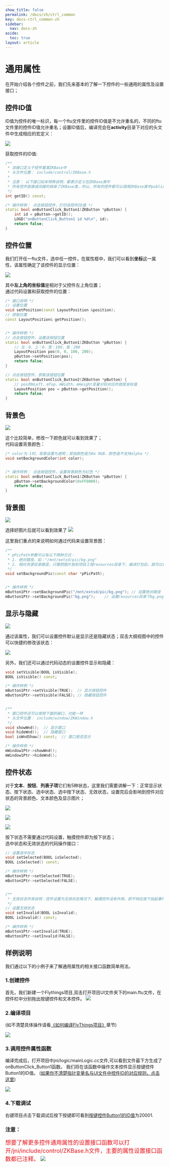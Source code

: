 ```yaml
---
show_title: false
permalink: /docs/zh/ctrl_common
key: docs-ctrl_common-zh
sidebar:
  nav: docs-zh
aside:
  toc: true
layout: article
---
```

# 通用属性
在开始介绍各个控件之前，我们先来基本的了解一下控件的一些通用的属性及设置接口；

## <span id = "widgetID">控件ID值</span>
ID值为控件的唯一标识，每一个ftu文件里的控件ID值是不允许重名的，不同的ftu文件里的控件ID值允许重名；设置ID值后，编译完会在**activity**目录下对应的头文件中生成相应的宏定义：

![](images/ctrl_id_def.png)

获取控件的ID值:
```c++
/**
 * 该接口定义于控件基类ZKBase中
 * 头文件位置： include/control/ZKBase.h
 *
 * 注意： 以下接口如未特殊说明，都表示定义在ZKBase类中
 * 所有控件直接或间接的继承了ZKBase类，所以，所有的控件都可以调用ZKBase类中public接口
 */
int getID() const;

/* 操作样例： 点击按钮控件，打印该控件ID值 */
static bool onButtonClick_Button1(ZKButton *pButton) {
    int id = pButton->getID();
    LOGD("onButtonClick_Button1 id %d\n", id);
    return false;
}
```

## 控件位置
我们打开任一ftu文件，选中任一控件，在属性框中，我们可以看到**坐标**这一属性，该属性确定了该控件的显示位置：

![](images/ctrl_position.png)

其中**左上角的坐标值**是相对于父控件左上角位置；<br/>
通过代码设置和获取控件的位置：
```c++
/* 接口说明 */
// 设置位置
void setPosition(const LayoutPosition &position);
// 获取位置
const LayoutPosition& getPosition();


/* 操作样例 */
// 点击按钮控件，设置该按钮位置
static bool onButtonClick_Button1(ZKButton *pButton) {
    // 左：0，上：0，宽：100，高：200
    LayoutPosition pos(0, 0, 100, 200);
    pButton->setPosition(pos);
    return false;
}

// 点击按钮控件，获取该按钮位置
static bool onButtonClick_Button2(ZKButton *pButton) {
    // pos的mLeft、mTop、mWidth、mHeight变量分别对应的就是坐标值
    LayoutPosition pos = pButton->getPosition();
    return false;
}
```

## 背景色

![](images/ctrl_bgcolor.png)

这个比较简单，修改一下颜色就可以看到效果了；<br/>
代码设置背景颜色：
```c++
/* color为-1时，背景设置为透明；其他颜色值为0x RGB，颜色值不支持alpha */
void setBackgroundColor(int color);


/* 操作样例： 点击按钮控件，设置背景颜色为红色 */
static bool onButtonClick_Button1(ZKButton *pButton) {
    pButton->setBackgroundColor(0xFF0000);
    return false;
}
```

## 背景图

![](images/ctrl_bg.png)

选择好图片后就可以看到效果了
![](images/ctrl_background.png)

这里我们重点的来说明如何通过代码来设置背景图：
```c++
/**
 * pPicPath参数可以有以下两种方式：
 * 1. 绝对路径，如："/mnt/extsd/pic/bg.png"
 * 2. 相对资源目录路径，只需把图片放到项目工程resources目录下，编译打包后，就可以使用了，如resources目录下有bg.png图片，只需设置"bg.png"即可
 */
void setBackgroundPic(const char *pPicPath);


/* 操作样例 */
mButton1Ptr->setBackgroundPic("/mnt/extsd/pic/bg.png"); // 设置绝对路径
mButton1Ptr->setBackgroundPic("bg.png");    // 设置resources目录下bg.png图片
```

## 显示与隐藏

![](images/ctrl_visible.png)

通过该属性，我们可以设置控件默认是显示还是隐藏状态；双击大纲视图中的控件可以快捷的修改该状态：

![](images/ctrl_visible.gif)

另外，我们还可以通过代码动态的设置控件显示和隐藏：
```c++
void setVisible(BOOL isVisible);
BOOL isVisible() const;

/* 操作样例 */
mButton1Ptr->setVisible(TRUE);  // 显示按钮控件
mButton1Ptr->setVisible(FALSE); // 隐藏按钮控件


/**
 * 窗口控件还可以使用下面的接口，功能一样
 * 头文件位置： include/window/ZKWindow.h
 */
void showWnd();  // 显示窗口
void hideWnd();  // 隐藏窗口
bool isWndShow() const;  // 窗口是否显示

/* 操作样例 */
mWindow1Ptr->showWnd();
mWindow1Ptr->hideWnd();
```

## 控件状态
对于**文本**、**按钮**、**列表子项**它们有5种状态，这里我们需要讲解一下：正常显示状态、按下状态、选中状态、选中按下状态、无效状态，设置完后会影响到控件对应状态的背景颜色、文本颜色及显示图片；

![](images/ctrl_bgcolor_status.png)

![](images/ctrl_textcolor_status.png)

![](images/ctrl_pic_status.png)

按下状态不需要通过代码设置，触摸控件即为按下状态；<br/>
选中状态和无效状态的代码操作接口：
```c++
// 设置选中状态
void setSelected(BOOL isSelected);
BOOL isSelected() const;

/* 操作样例 */
mButton1Ptr->setSelected(TRUE);
mButton1Ptr->setSelected(FALSE);


/**
 * 无效状态作用说明：控件设置为无效状态情况下，触摸控件没有作用，即不响应按下抬起事件
 */
// 设置无效状态
void setInvalid(BOOL isInvalid);
BOOL isInvalid() const;

/* 操作样例 */
mButton1Ptr->setInvalid(TRUE);
mButton1Ptr->setInvalid(FALSE);
```

## 样例说明

我们通过以下的小例子来了解通用属性的相关接口函数简单用法。

### 1.创建控件

首先，我们新建一个Flythings项目,双击打开项目UI文件夹下的main.ftu文件，在控件栏中分别拖出按键控件和文本控件。
![](images/ctrl_new_widget.gif)


### 2.编译项目
(如不清楚具体操作请看[《如何编译FlyThings项目》](how_to_compile_flythings#how_to_compile_flythings)章节)

![](images/ctrl_compile_project.gif)

### 3.调用控件属性函数
编译完成后，打开项目中jni/logic/mainLogic.cc文件,可以看到文件最下方生成了onButtonClick_Button1函数。
我们将在该函数中操作文本控件显示按键控件Button1的ID值。
([如果你不清楚指针变量名与UI文件中控件ID的对应规则，点击这里](named_rule))

![](images/ctrl_getButton1ID.jpg)

### 4.下载调试
右键项目点击下载调试后按下按键即可看到[按键控件Button1的ID值](#widgetID)为20001.

### 注意：


<font color="#E6161E" size="4">想要了解更多控件通用属性的设置接口函数可以打开/jni/include/control/ZKBase.h文件，主要的属性设置接口函数都已注释。</font>
![](images/ctrl_ZKBase.jpg)
